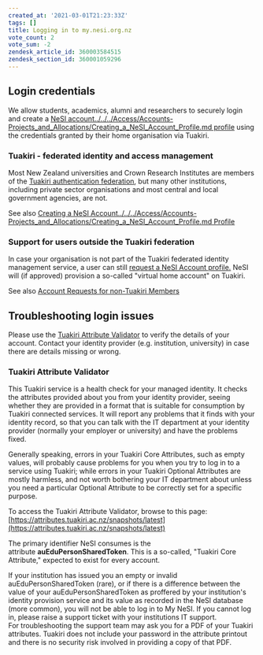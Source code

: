 ```yaml
---
created_at: '2021-03-01T21:23:33Z'
tags: []
title: Logging in to my.nesi.org.nz
vote_count: 2
vote_sum: -2
zendesk_article_id: 360003584515
zendesk_section_id: 360001059296
---
```


## Login credentials

We allow students, academics, alumni and researchers to securely login
and create a [NeSI account../../../Access/Accounts-Projects_and_Allocations/Creating_a_NeSI_Account_Profile.md
profile](../../Getting_Started/Accounts-Projects_and_Allocations/Creating_a_NeSI_Account_Profile.md)
using the credentials granted by their home organisation via Tuakiri.

### Tuakiri - federated identity and access management

Most New Zealand universities and Crown Research Institutes are members
of the [Tuakiri authentication
federation](https://www.reannz.co.nz/products-and-services/tuakiri/join/),
but many other institutions, including private sector organisations and
most central and local government agencies, are not.

See also [Creating a NeSI Account../../../Access/Accounts-Projects_and_Allocations/Creating_a_NeSI_Account_Profile.md
Profile](../../Getting_Started/Accounts-Projects_and_Allocations/Creating_a_NeSI_Account_Profile.md)

### Support for users outside the Tuakiri federation

In case your organisation is not part of the Tuakiri federated identity
management service, a user can still [request a NeSI Account
profile.](https://my.nesi.org.nz/html/request_nesi_account) NeSI will
(if approved) provision a so-called "virtual home account" on Tuakiri.

See also [Account Requests for non-Tuakiri
Members](../../../Access/NeSI_Policies/Account_Requests_for_non_Tuakiri_Members.md)

## Troubleshooting login issues

Please use the [Tuakiri Attribute Validator](https://attributes.tuakiri.ac.nz/snapshots/latest) to
verify the details of your account. Contact your identity provider (e.g.
institution, university) in case there are details missing or wrong.

### Tuakiri Attribute Validator

This Tuakiri service is a health check for your managed identity. It
checks the attributes provided about you from your identity provider,
seeing whether they are provided in a format that is suitable for
consumption by Tuakiri connected services. It will report any problems
that it finds with your identity record, so that you can talk with the
IT department at your identity provider (normally your employer or
university) and have the problems fixed.

Generally speaking, errors in your Tuakiri Core Attributes, such as
empty values, will probably cause problems for you when you try to log
in to a service using Tuakiri; while errors in your Tuakiri Optional
Attributes are mostly harmless, and not worth bothering your IT
department about unless you need a particular Optional Attribute to be
correctly set for a specific purpose.

To access the Tuakiri Attribute Validator, browse to this page:
[https://attributes.tuakiri.ac.nz/snapshots/latest﻿](https://attributes.tuakiri.ac.nz/snapshots/latest)

The primary identifier NeSI consumes is the
attribute **auEduPersonSharedToken**. This is a so-called, "Tuakiri Core
Attribute," expected to exist for every account.

If your institution has issued you an empty or invalid
auEduPersonSharedToken (rare), or if there is a difference between the
value of your auEduPersonSharedToken as proffered by your institution's
identity provision service and its value as recorded in the NeSI
database (more common), you will not be able to log in to My NeSI. If
you cannot log in, please raise a support ticket with your institutions
IT support.  
For troubleshooting the support team may ask you for a PDF of your
Tuakiri attributes. Tuakiri does not include your password in the
attribute printout and there is no security risk involved in providing a
copy of that PDF.
